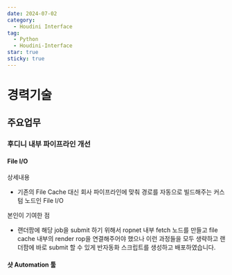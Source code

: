 ```yaml
---
date: 2024-07-02
category:
  - Houdini Interface
tag:
  - Python
  - Houdini-Interface
star: true
sticky: true
---
```


# 경력기술


## 주요업무

### 후디니 내부 파이프라인 개선

#### File I/O 

상세내용
- 기존의 File Cache 대신 회사 파이프라인에 맞춰 경로를 자동으로 빌드해주는 커스텀 노드인 File I/O 

본인이 기여한 점
- 랜더팜에 해당 job을 submit 하기 위해서 ropnet 내부 fetch 노드를 만들고 file cache 내부의 render rop을 연결해주어야 했으나
이런 과정들을 모두 생략하고 랜더팜에 바로 submit 할 수 있게 반자동화 스크립트를 생성하고 배포하였습니다.


#### 샷 Automation 툴
